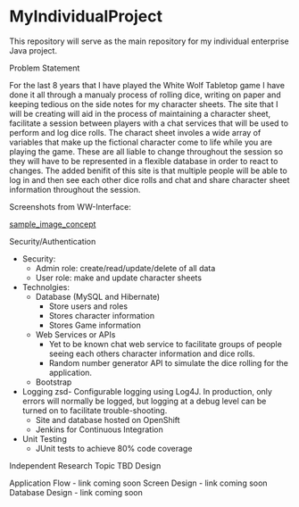 # MyIndividualProject
This repository will serve as the main repository for my individual enterprise Java project.

Problem Statement

For the last 8 years that I have played the White Wolf Tabletop game I have done it all through a manualy process of rolling dice, writing on paper and keeping tedious on the side notes for my character sheets. The site that I will be creating will aid in the process of maintaining a character sheet, facilitate a session between players with a chat services that will be used to perform and log dice rolls. The charact sheet involes a wide array of variables that make up the fictional character come to life while you are playing the game. These are all liable to change throughout the session so they will have to be represented in a flexible database in order to react to changes. The added benifit of this site is that multiple people will be able to log in and then see each other dice rolls and chat and share character sheet information throughout the session.

Screenshots from WW-Interface:

[sample_image_concept](https://github.com/Demosphere/MyIndividualProject/blob/master/images/sample_design.png)

Security/Authentication
- Security:
  - Admin role: create/read/update/delete of all data
  - User role: make and update character sheets
- Technolgies:
  - Database (MySQL and Hibernate)
    - Store users and roles
    - Stores character information
    - Stores Game information
  - Web Services or APIs
     - Yet to be known chat web service to facilitate groups of people seeing each others character information and dice rolls.
     - Random number generator API to simulate the dice rolling for the application. 
  - Bootstrap
- Logging
  zsd- Configurable logging using Log4J. In production, only errors will normally be logged, but logging at a debug level can be turned on to facilitate trouble-shooting.
  - Site and database hosted on OpenShift
  - Jenkins for Continuous Integration
- Unit Testing
  - JUnit tests to achieve 80% code coverage

Independent Research Topic
TBD
Design

Application Flow - link coming soon
Screen Design - link coming soon
Database Design - link coming soon
